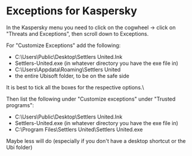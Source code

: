 # Exceptions for Kaspersky

In the Kaspersky menu you need to click on the cogwheel -> click on "Threats and Exceptions", then scroll down to Exceptions.

For "Customize Exceptions" add the following:

* C:\Users\Public\Desktop\Settlers United.Ink&#x20;
* Settlers-United.exe (in whatever directory you have the exe file in)&#x20;
* C:\Users\Appdata\Roaming\Settlers United
* the entire Ubisoft folder, to be on the safe side

&#x20;It is best to tick all the boxes for the respective options.\


Then list the following under "Customize exceptions" under "Trusted programs":

* C:\Users\Public\Desktop\Settlers United.Ink
* Settlers-United.exe (in whatever directory you have the exe file in)&#x20;
* C:\Program Files\Settlers United\Settlers United.exe&#x20;



Maybe less will do (especially if you don't have a desktop shortcut or the Ubi folder)
